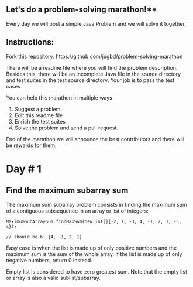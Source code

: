 ## Let's do a problem-solving marathon!**

Every day we will post a simple Java Problem and we will solve it together.

## Instructions: 

Fork this repository: https://github.com/jugbd/problem-solving-marathon

There will be a readme file where you will find the problem description. Besides this, there will be an incomplete Java file in the source directory and test suites in the test source directory. Your job is to pass the test cases. 

You can help this marathon in multiple ways- 
1. Suggest a problem.
2. Edit this readme file
3. Enrich the test suites
4. Solve the problem and send a pull request.

End of the marathon we will announce the best contributors and there will be rewards for them. 

# Day # 1
## Find the maximum subarray sum

The maximum sum subarray problem consists in finding the maximum sum of a contiguous subsequence in an array or list of integers:

```MaximumSubArraySum.findMaxSum(new int[]{-2, 1, -3, 4, -1, 2, 1, -5, 4});```

```// should be 6: {4, -1, 2, 1}```

Easy case is when the list is made up of only positive numbers and the maximum sum is the sum of the whole array. If the list is made up of only negative numbers, return 0 instead.

Empty list is considered to have zero greatest sum. Note that the empty list or array is also a valid sublist/subarray.